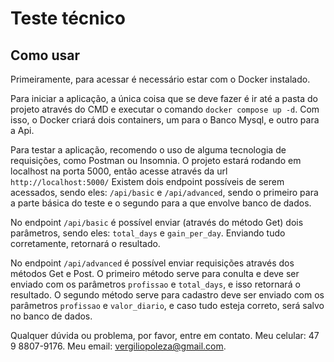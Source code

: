 # Teste técnico

## Como usar
Primeiramente, para acessar é necessário estar com o Docker instalado.

Para iniciar a aplicação, a única coisa que se deve fazer é ir até a pasta do projeto através do CMD e executar o comando `docker compose up -d`. Com isso, o Docker criará dois containers, um para o Banco Mysql, e outro para a Api.

Para testar a aplicação, recomendo o uso de alguma tecnologia de requisições, como Postman ou Insomnia. O projeto estará rodando em localhost na porta 5000, então acesse através da url `http://localhost:5000/`
Existem dois endpoint possíveis de serem acessados, sendo eles: `/api/basic` e `/api/advanced`, sendo o primeiro para a parte básica do teste e o segundo para a que envolve banco de dados.

No endpoint `/api/basic` é possível enviar (através do método Get) dois parâmetros, sendo eles: `total_days` e `gain_per_day`. Enviando tudo corretamente, retornará o resultado.

No endpoint `/api/advanced` é possível enviar requisições através dos métodos Get e Post. O primeiro método serve para conulta e deve ser enviado com os parâmetros `profissao` e `total_days`, e isso retornará o resultado. O segundo método serve para cadastro deve ser enviado com os parâmetros `profissao` e `valor_diario`, e caso tudo esteja correto, será salvo no banco de dados.


Qualquer dúvida ou problema, por favor, entre em contato. Meu celular: 47 9 8807-9176. Meu email: vergiliopoleza@gmail.com.
